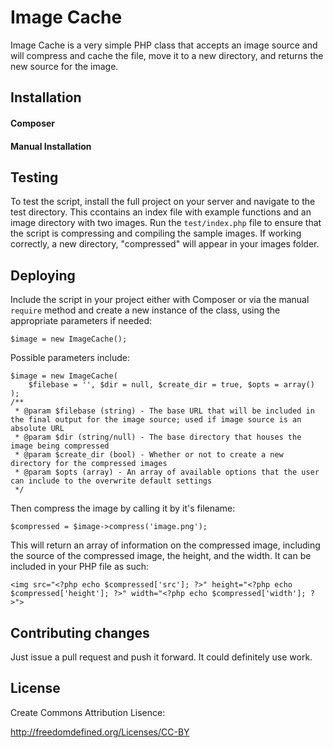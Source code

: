 # Image Cache

Image Cache is a very simple PHP class that accepts an image source and will compress and cache the file, move it to a new directory, and returns the new source for the image.

## Installation

#### Composer

#### Manual Installation

## Testing

To test the script, install the full project on your server and navigate to the test directory. This ccontains an index file with example functions and an image directory with two images.  Run the `test/index.php` file to ensure that the script is compressing and compiling the sample images.  If working correctly, a new directory, "compressed" will appear in your images folder.

## Deploying

Include the script in your project either with Composer or via the manual `require` method and create a new instance of the class, using the appropriate parameters if needed:

`
$image = new ImageCache();
`

Possible parameters include:

```
$image = new ImageCache(
	$filebase = '', $dir = null, $create_dir = true, $opts = array()
);
/**
 * @param $filebase (string) - The base URL that will be included in the final output for the image source; used if image source is an absolute URL
 * @param $dir (string/null) - The base directory that houses the image being compressed
 * @param $create_dir (bool) - Whether or not to create a new directory for the compressed images
 * @param $opts (array) - An array of available options that the user can include to the overwrite default settings
 */
```

Then compress the image by calling it by it's filename:

`
$compressed = $image->compress('image.png');
`

This will return an array of information on the compressed image, including the source of the compressed image, the height, and the width.  It can be included in your PHP file as such:

`
<img src="<?php echo $compressed['src']; ?>" height="<?php echo $compressed['height']; ?>" width="<?php echo $compressed['width']; ?>">
`

## Contributing changes

Just issue a pull request and push it forward.  It could definitely use work.

## License

Create Commons Attribution Lisence:

<a href="http://freedomdefined.org/Licenses/CC-BY">http://freedomdefined.org/Licenses/CC-BY</a>